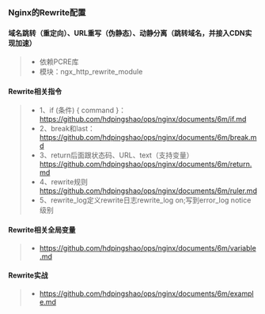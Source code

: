 ### Nginx的Rewrite配置

#### 域名跳转（重定向）、URL重写（伪静态）、动静分离（跳转域名，并接入CDN实现加速）

> * 依赖PCRE库
> * 模块：ngx_http_rewrite_module

#### Rewrite相关指令

> * 1、if (条件) { command }：
https://github.com/hdpingshao/ops/nginx/documents/6m/if.md
> * 2、break和last：
https://github.com/hdpingshao/ops/nginx/documents/6m/break.md
> * 3、return后面跟状态码、URL、text（支持变量）
https://github.com/hdpingshao/ops/nginx/documents/6m/return.md
> * 4、rewrite规则
https://github.com/hdpingshao/ops/nginx/documents/6m/ruler.md
> * 5、rewrite_log定义rewrite日志rewrite_log on;写到error_log notice级别

#### Rewrite相关全局变量

> * https://github.com/hdpingshao/ops/nginx/documents/6m/variable.md

#### Rewrite实战

> * https://github.com/hdpingshao/ops/nginx/documents/6m/example.md

